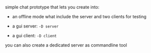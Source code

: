 simple chat prototype that lets you create into:

- an offline mode what include the server and two clients for testing

- a gui server: `-D server`
- a gui client: `-D client`

you can also create a dedicated server as commandline tool